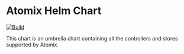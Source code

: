 <!--
SPDX-FileCopyrightText: 2023-present Intel Corporation
SPDX-License-Identifier: Apache-2.0
-->

# Atomix Helm Chart

[![Build](https://img.shields.io/github/actions/workflow/status/atomix/atomix/atomix-test.yml)](https://github.com/atomix/atomix/actions/workflows/atomix-test.yml)

This chart is an umbrella chart containing all the controllers and stores supported by Atomix.
